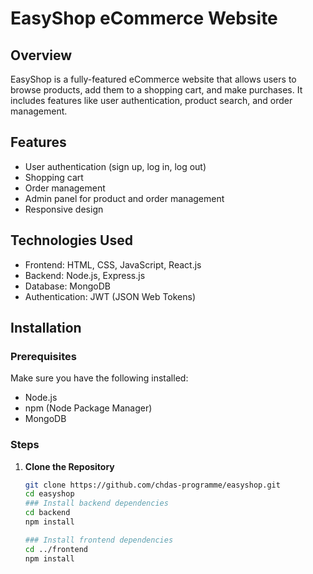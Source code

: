 # EasyShop eCommerce Website

## Overview
EasyShop is a fully-featured eCommerce website that allows users to browse products, add them to a shopping cart, and make purchases. It includes features like user authentication, product search, and order management.

## Features
- User authentication (sign up, log in, log out)
- Shopping cart
- Order management
- Admin panel for product and order management
- Responsive design

## Technologies Used
- Frontend: HTML, CSS, JavaScript, React.js
- Backend: Node.js, Express.js
- Database: MongoDB
- Authentication: JWT (JSON Web Tokens)


## Installation

### Prerequisites
Make sure you have the following installed:
- Node.js
- npm (Node Package Manager)
- MongoDB

### Steps

1. **Clone the Repository**
   ```bash
   git clone https://github.com/chdas-programme/easyshop.git
   cd easyshop
   ### Install backend dependencies
   cd backend
   npm install

   ### Install frontend dependencies
   cd ../frontend
   npm install



